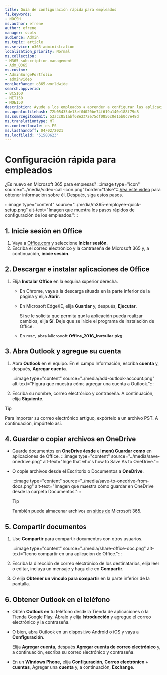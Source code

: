 ```yaml
---
title: Guía de configuración rápida para empleados
f1.keywords:
- NOCSH
ms.author: efrene
author: efrene
manager: scotv
audience: Admin
ms.topic: article
ms.service: o365-administration
localization_priority: Normal
ms.collection:
- M365-subscription-management
- Adm_O365
ms.custom:
- AdminSurgePortfolio
- adminvideo
monikerRange: o365-worldwide
search.appverid:
- BCS160
- MET150
- MOE150
description: Ayude a los empleados a aprender a configurar las aplicaciones de Office que obtienen con Microsoft 365 Empresa Premium.
ms.openlocfilehash: 72b05435de13ef0d020be74f619a140e188f79d8
ms.sourcegitcommit: 53acc851abf68e2272e75df0856c0e16b0c7e48d
ms.translationtype: MT
ms.contentlocale: es-ES
ms.lasthandoff: 04/02/2021
ms.locfileid: "51580623"
---
```

# <a name="employee-quick-setup"></a>Configuración rápida para empleados

¿Es nuevo en Microsoft 365 para empresas? :::image type="icon" source="../media/video-call-icon.png" border="false":::[Vea este vídeo](https://support.microsoft.com/office/d6466f0d-5d13-464a-adcb-00906ae87029) para obtener información sobre él. Después, siga estos pasos.

:::image type="content" source="../media/m365-employee-quick-setup.png" alt-text="Imagen que muestra los pasos rápidos de configuración de los empleados.":::

## <a name="1-sign-in-to-office"></a>1. Inicie sesión en Office

1. Vaya a [Office.com](https://office.com) y seleccione **Iniciar sesión**.
1. Escriba el correo electrónico y la contraseña de Microsoft 365 y, a continuación, **inicie sesión**.

## <a name="2-download-and-install-office-apps"></a>2. Descargar e instalar aplicaciones de Office

1. Elija **Instalar Office** en la esquina superior derecha.
    - En Chrome, vaya a la descarga situada en la parte inferior de la página y elija **Abrir**.
    - En Microsoft Edge/IE, elija **Guardar** y, después, **Ejecutar**.
    
        Si se le solicita que permita que la aplicación pueda realizar cambios, elija **Sí**. Deje que se inicie el programa de instalación de Office.
    - En mac, abra Microsoft **Office_2016_Installer.pkg**

## <a name="3-open-outlook-and-add-your-account"></a>3. Abra Outlook y agregue su cuenta

1. Abra **Outlook** en el equipo. En el campo Información, escriba **cuenta** y, después, **Agregar cuenta**.

    :::image type="content" source="../media/add-outlook-account.png" alt-text="Figura que muestra cómo agregar una cuenta a Outlook.":::

1. Escriba su nombre, correo electrónico y contraseña. A continuación, elija **Siguiente**.

> [!TIP]
> Para importar su correo electrónico antiguo, expórtelo a un archivo PST. A continuación, impórtelo así.

## <a name="4-save-or-copy-files-to-onedrive"></a>4. Guardar o copiar archivos en OneDrive

- Guarde documentos en **OneDrive desde** el **menú Guardar como** en aplicaciones de Office.
    :::image type="content" source="../media/save-onedrive.png" alt-text="Inge that who's how to Save As to OneDrive.":::

- O copie archivos desde el Escritorio o Documentos a **OneDrive**.

    :::image type="content" source="../media/save-to-onedrive-from-docs.png" alt-text="Imagen que muestra cómo guardar en OneDrive desde la carpeta Documentos.":::

    > [!TIP]
    > También puede almacenar archivos en [sitios de](https://support.microsoft.com/office/d18d21a0-1f9f-4f6c-ac45-d52afa0a4a2e) Microsoft 365.

## <a name="5-share-documents"></a>5. Compartir documentos

1. Use **Compartir** para compartir documentos con otros usuarios.

    :::image type="content" source="../media/share-office-doc.png" alt-text="Icono compartir en una aplicación de Office.":::

1. Escriba la dirección de correo electrónico de los destinatarios, elija leer o editar, incluya un mensaje y haga clic en **Compartir**.
1. O elija **Obtener un vínculo para compartir** en la parte inferior de la pantalla.

## <a name="6-get-outlook-on-your-phone"></a>6. Obtener Outlook en el teléfono

- Obtén **Outlook en** tu teléfono desde la Tienda de aplicaciones o la Tienda Google Play. Ábralo y elija **Introducción** y agregue el correo electrónico y la contraseña.
- O bien, abra Outlook en un dispositivo Android o iOS y vaya a **Configuración**.

    Elija **Agregar cuenta**, después **Agregar cuenta de correo electrónico** y, a continuación, escriba su correo electrónico y contraseña.
- En un **Windows Phone,** elija **Configuración**, **Correo electrónico + cuentas**, Agregar una **cuenta** y, a continuación, **Exchange**.